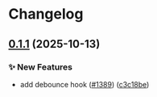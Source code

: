 # Changelog

## [0.1.1](https://github.com/open-feature/js-sdk-contrib/compare/debounce-hook-v0.1.0...debounce-hook-v0.1.1) (2025-10-13)


### ✨ New Features

* add debounce hook ([#1389](https://github.com/open-feature/js-sdk-contrib/issues/1389)) ([c3c18be](https://github.com/open-feature/js-sdk-contrib/commit/c3c18bec7c7c0e767da7bda63b0356eafcf3d676))
